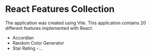# React Features Collection

The application was created using Vite.
This application contains 20 different features implemented with React:
- Accordian
- Random Color Generator
- Star Rating
-...

